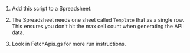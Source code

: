1) Add this script to a Spreadsheet.  
   
2) The Spreadsheet needs one sheet called `Template` that as a single row. This ensures you don't hit the max cell count when generating the API data.  
  
3) Look in FetchApis.gs for more run instructions.
